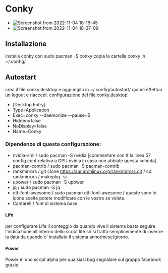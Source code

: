# Conky
- ![Screenshot from 2022-11-04 18-16-45](https://user-images.githubusercontent.com/117321045/200047237-644f0fd3-7fcc-4bbb-af2a-d4623f34c9b6.png)
- ![Screenshot from 2022-11-04 18-37-09](https://user-images.githubusercontent.com/117321045/200050584-699844fb-6f66-478b-a63b-1f10e8de74c1.png)


## Installazione
installa conky con sudo pacman -S conky
copia la cartella conky in ~/.config/

## Autostart
crea il file conky.desktop e aggiungilo in ~/.config/autostart/ quindi effettua un logout e riaccedi.
configurazione del file conky.desktop
- [Desktop Entry]
- Type=Application
- Exec=conky --daemonize --pause=5
- Hidden=false
- NoDisplay=false
- Name=Conky


### Dipendenze di questa configurazione:

- nvidia-smi / sudo pacman -S nvidia [commentare con # la linea 57 config.conf relativa a GPU nvidia in caso non abbiate questa scheda]
- pacman-contrib / sudo pacman -S pacman-contrib
- rankmirrors / git clone https://aur.archlinux.org/rankmirrors.git / cd rankmirrors / makepkg -si
- upower / sudo pacman -S upower
- jq / sudo pacman -S jq
- otf-font-awesome / sudo pacman otf-font-awesome / queste sono le icone scelte potete modificare con le vostre se volete.
- Cantarell / font di sistema base

#### Life 
per configurare Life il conteggio da quando vive il sistema basta seguire l'indicazione all'interno dello script life.sh si tratta semplicemente di inserire la data da quando e' installato il sistema anno/mese/giorno.

#### Power 
Power e' uno script alpha per qualsiasi bug segnalare sul gruppo facebook grazie.
